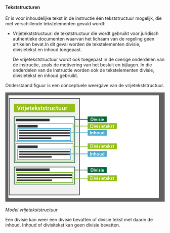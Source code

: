 #### Tekststructuren

Er is voor inhoudelijke tekst in de instructie één tekststructuur mogelijk, die met verschillende 
tekstelementen gevuld wordt:

-   Vrijetekststructuur: de tekststructuur die wordt gebruikt voor juridisch authentieke documenten 
    waarvan het lichaam van de regeling geen artikelen bevat.In dit geval worden de tekstelementen 
    divisie, divisietekst en inhoud toegepast.  

    De vrijetekststructuur wordt ook toegepast in de overige onderdelen van de instructie, zoals de motivering 
    van het besluit en bijlagen. In die onderdelen van de instructie worden ook de tekstelementen divisie, divisietekst 
    en inhoud gebruikt.

Onderstaand figuur is een conceptuele weergave van de vrijetekststructuur.

![](media/DivisieDivisietekstInhoud.png)

*Model vrijetekststructuur*

Een divisie kan weer een divisie bevatten of divisie tekst met daarin de inhoud. Inhoud of divisitekst kan geen divisie bevatten. 




